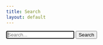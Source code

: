 ```yaml
---
title: Search
layout: default
---
```

<script src="https://unpkg.com/lunr/lunr.js"></script>

<form id="search-form" class="search-form search-form--blocked">
    <input autofocus id="search-field" type="search" placeholder="Search..." />
    <button type="submit" class="mi-button mi-button--primary mi-button--small">Search</button>
</form>

<div id="search-results"></div>

<template id="search-result-template">
    <div class="search-result">
        <a id="sr-link" href=""></a>
        <p id="sr-linktext"></p>
    </div>
</template>

<template id="no-search-results-template">
    <p class="search-results-no-match">
        Your search "<span id="nsr-term"></span>" did not match any documents.
    </p>
</template>

<script>
const searchForm = document.getElementById('search-form');
const searchResultsElement = document.getElementById('search-results');

const search = () => {
    const searchTerm = document.getElementById('search-field').value;

    // Don't search when search term is two characters or less
    if (searchTerm.length < 3) {
        return;
    }

    // Perform search in lunr
    const searchResults = window.searchIdx.search(searchTerm, {
        bool: 'OR',
        expand: true
    });

    searchResultsElement.innerHTML = '';

    if (searchResults.length) {
        searchResults.forEach(addSearchResult);
    } else {
        addNothingFoundMessage(searchTerm);
    }

};

const addSearchResult = searchResult => {
    const template = document.getElementById('search-result-template');
    const searchResultElement = template.content.cloneNode(true);

    const post = window.posts.find(indexedPost => indexedPost.url === searchResult.ref);

    searchResultElement.getElementById('sr-link').innerHTML = post.title
    searchResultElement.getElementById('sr-link').setAttribute('href',searchResult.ref);

    searchResultElement.getElementById('sr-linktext').innerHTML = searchResult.ref;

    searchResultsElement.appendChild(searchResultElement);
};

const addNothingFoundMessage = (searchTerm) => {
    const template = document.getElementById('no-search-results-template');
    const noSearchResultElement = template.content.cloneNode(true);

    noSearchResultElement.getElementById('nsr-term').innerHTML = searchTerm;

    searchResultsElement.appendChild(noSearchResultElement);
}

fetch('/search.json')
    .then(response => response.json())
    .then(searchIndex => {
        window.posts = searchIndex;
        searchForm.classList.remove('search-form--blocked');
        searchForm.addEventListener('submit', event => {
            event.preventDefault();
            search();
        });

        window.searchIdx = lunr(function () {
            this.ref('url');
            this.field('title');
            this.field('content');

            posts.forEach(function (doc) {
                this.add(doc)
            }, this);
        });

        search(); // If search field has content, eg. when going back to the search page from a result.
    });
</script>
